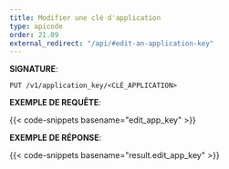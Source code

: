 ```yaml
---
title: Modifier une clé d'application
type: apicode
order: 21.09
external_redirect: "/api/#edit-an-application-key"
---
```


**SIGNATURE**:

`PUT /v1/application_key/<CLÉ_APPLICATION>`

**EXEMPLE DE REQUÊTE**:

{{< code-snippets basename="edit_app_key" >}}

**EXEMPLE DE RÉPONSE**:

{{< code-snippets basename="result.edit_app_key" >}}
